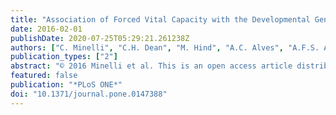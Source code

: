 ```yaml
---
title: "Association of Forced Vital Capacity with the Developmental Gene NCOR2"
date: 2016-02-01
publishDate: 2020-07-25T05:29:21.261238Z
authors: ["C. Minelli", "C.H. Dean", "M. Hind", "A.C. Alves", "A.F.S. Amaral", "V. Siroux", "V. Huikari", "M.S. Artigas", "D.M. Evans", "D.W. Loth", "Y. Bossé", "D.S. Postma", "D. Sin", "J. Thompson", "F. Demenais", "J. Henderson", "E. Bouzigon", "D. Jarvis", "M.R. Järvelin", "P. Burney", "S.A. Gharib", "L.V. Wain", "N. Franceschini", "B. Koch", "T.D. Pottinger", "A.V. Smith", "Q. Duan", "C. Oldmeadow", "M.K. Lee", "D.P. Strachan", "A.L. James", "J.E. Huffman", "V. Vitart", "A. Ramasamy", "N.J. Wareham", "J. Kaprio", "X.Q. Wang", "H. Trochet", "M. Kähönen", "C. Flexeder", "E. Albrecht", "L.M. Lopez", "K. De Jong", "B. Thyagarajan", "S. Enroth", "E. Omenaas", "P.K. Joshi", "T. Fall", "A. Viñuela", "L.J. Launer", "L.R. Loehr", "M. Fornage", "G. Li", "J.B. Wilk", "W. Tang", "A. Manichaikul", "L. Lahousse", "T.B. Harris", "K.E. North", "A.R. Rudnicka", "J. Hui", "X. Gu", "T. Lumley", "A.F. Wright", "N.D. Hastie", "S. Campbell", "R. Kumar", "I. Pin", "R.A. Scott", "K.H. Pietiläinen", "I. Surakka", "Y. Liu", "E.G. Holliday", "H. Schulz", "J. Heinrich", "G. Davies", "J. MVonk", "M. Wojczynski", "A. Pouta", "Å. Johansson", "S.H. Wild", "E. Ingelsson", "F. Rivadeneira", "H. Völzke", "P.G. Hysi", "G. Eiriksdottir", "A.C. Morrison", "J.I. Rotter", "W. Gao", "W.B. White", "S.S. Rich", "A. Hofman", "T. Aspelund", "D. Couper", "L.J. Smith", "B.M. Psaty", "K. Lohman", "E.G. Burchard", "A.G. Uitterlinden", "M. Garcia"]
publication_types: ["2"]
abstract: "© 2016 Minelli et al. This is an open access article distributed under the terms of the Creative Commons Attribution License, which permits unrestricted use, distribution, and reproduction in any medium, provided the original author and source are credited. Background Forced Vital Capacity (FVC) is an important predictor of all-cause mortality in the absence of chronic respiratory conditions. Epidemiological evidence highlights the role of early life factors on adult FVC, pointing to environmental exposures and genes affecting lung development as risk factors for low FVC later in life. Although highly heritable, a small number of genes have been found associated with FVC, and we aimed at identifying further genetic variants by focusing on lung development genes. Methods Per-allele effects of 24,728 SNPs in 403 genes involved in lung development were tested in 7,749 adults from three studies (NFBC1966, ECRHS, EGEA). The most significant SNP for the top 25 genes was followed-up in 46,103 adults (CHARGE and SpiroMeta consortia) and 5,062 children (ALSPAC). Associations were considered replicated if the replication p-value survived Bonferroni correction (ptextless0.002; 0.05/25), with a nominal p-value considered as suggestive evidence. For SNPs with evidence of replication, effects on the expression levels of nearby genes in lung tissue were tested in 1,111 lung samples (Lung eQTL consortium), with further functional investigation performed using public epigenomic profiling data (ENCODE). Results NCOR2-rs12708369 showed strong replication in children (p = 0.0002), with replication unavailable in adults due to low imputation quality. This intronic variant is in a strong transcriptional enhancer element in lung fibroblasts, but its eQTL effects could not be tested due to low imputation quality in the eQTL dataset. SERPINE2-rs6754561 replicated at nominal level in both adults (p = 0.036) and children (p = 0.045), while WNT16-rs2707469 replicated at nominal level only in adults (p = 0.026). The eQTL analyses showed association of WNT16-rs2707469 with expression levels of the nearby gene CPED1.We found no statistically significant eQTL effects for SERPINE2-rs6754561. Conclusions We have identified a new gene, NCOR2, in the retinoic acid signalling pathway pointing to a role of Vitamin A metabolism in the regulation of FVC. Our findings also support SERPINE2, a COPD gene with weak previous evidence of association with FVC, and suggest WNT16 as a further promising candidate."
featured: false
publication: "*PLoS ONE*"
doi: "10.1371/journal.pone.0147388"
---
```


